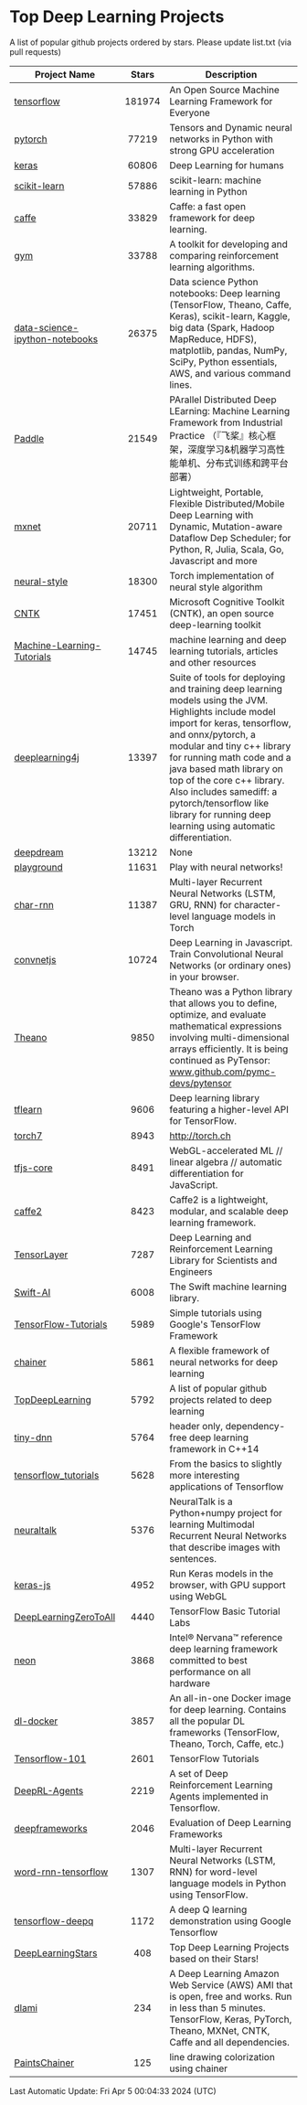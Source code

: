 # Top Deep Learning Projects
A list of popular github projects ordered by stars.
Please update list.txt (via pull requests)

|Project Name| Stars | Description |
| ---------- |:-----:| ----------- |
| [tensorflow](https://github.com/tensorflow/tensorflow) | 181974 | An Open Source Machine Learning Framework for Everyone |
| [pytorch](https://github.com/pytorch/pytorch) | 77219 | Tensors and Dynamic neural networks in Python with strong GPU acceleration |
| [keras](https://github.com/keras-team/keras) | 60806 | Deep Learning for humans |
| [scikit-learn](https://github.com/scikit-learn/scikit-learn) | 57886 | scikit-learn: machine learning in Python |
| [caffe](https://github.com/BVLC/caffe) | 33829 | Caffe: a fast open framework for deep learning. |
| [gym](https://github.com/openai/gym) | 33788 | A toolkit for developing and comparing reinforcement learning algorithms. |
| [data-science-ipython-notebooks](https://github.com/donnemartin/data-science-ipython-notebooks) | 26375 | Data science Python notebooks: Deep learning (TensorFlow, Theano, Caffe, Keras), scikit-learn, Kaggle, big data (Spark, Hadoop MapReduce, HDFS), matplotlib, pandas, NumPy, SciPy, Python essentials, AWS, and various command lines. |
| [Paddle](https://github.com/PaddlePaddle/Paddle) | 21549 | PArallel Distributed Deep LEarning: Machine Learning Framework from Industrial Practice （『飞桨』核心框架，深度学习&机器学习高性能单机、分布式训练和跨平台部署） |
| [mxnet](https://github.com/apache/mxnet) | 20711 | Lightweight, Portable, Flexible Distributed/Mobile Deep Learning with Dynamic, Mutation-aware Dataflow Dep Scheduler; for Python, R, Julia, Scala, Go, Javascript and more |
| [neural-style](https://github.com/jcjohnson/neural-style) | 18300 | Torch implementation of neural style algorithm |
| [CNTK](https://github.com/microsoft/CNTK) | 17451 | Microsoft Cognitive Toolkit (CNTK), an open source deep-learning toolkit |
| [Machine-Learning-Tutorials](https://github.com/ujjwalkarn/Machine-Learning-Tutorials) | 14745 | machine learning and deep learning tutorials, articles and other resources  |
| [deeplearning4j](https://github.com/deeplearning4j/deeplearning4j) | 13397 | Suite of tools for deploying and training deep learning models using the JVM. Highlights include model import for keras, tensorflow, and onnx/pytorch, a modular and tiny c++ library for running math code and a java based math library on top of the core c++ library. Also includes samediff: a pytorch/tensorflow like library for running deep learning using automatic differentiation. |
| [deepdream](https://github.com/google/deepdream) | 13212 | None |
| [playground](https://github.com/tensorflow/playground) | 11631 | Play with neural networks! |
| [char-rnn](https://github.com/karpathy/char-rnn) | 11387 | Multi-layer Recurrent Neural Networks (LSTM, GRU, RNN) for character-level language models in Torch |
| [convnetjs](https://github.com/karpathy/convnetjs) | 10724 | Deep Learning in Javascript. Train Convolutional Neural Networks (or ordinary ones) in your browser. |
| [Theano](https://github.com/Theano/Theano) | 9850 | Theano was a Python library that allows you to define, optimize, and evaluate mathematical expressions involving multi-dimensional arrays efficiently. It is being continued as PyTensor: www.github.com/pymc-devs/pytensor |
| [tflearn](https://github.com/tflearn/tflearn) | 9606 | Deep learning library featuring a higher-level API for TensorFlow. |
| [torch7](https://github.com/torch/torch7) | 8943 | http://torch.ch |
| [tfjs-core](https://github.com/tensorflow/tfjs-core) | 8491 | WebGL-accelerated ML // linear algebra // automatic differentiation for JavaScript. |
| [caffe2](https://github.com/facebookarchive/caffe2) | 8423 | Caffe2 is a lightweight, modular, and scalable deep learning framework. |
| [TensorLayer](https://github.com/tensorlayer/TensorLayer) | 7287 | Deep Learning and Reinforcement Learning Library for Scientists and Engineers  |
| [Swift-AI](https://github.com/Swift-AI/Swift-AI) | 6008 | The Swift machine learning library. |
| [TensorFlow-Tutorials](https://github.com/nlintz/TensorFlow-Tutorials) | 5989 | Simple tutorials using Google's TensorFlow Framework |
| [chainer](https://github.com/chainer/chainer) | 5861 | A flexible framework of neural networks for deep learning |
| [TopDeepLearning](https://github.com/aymericdamien/TopDeepLearning) | 5792 | A list of popular github projects related to deep learning |
| [tiny-dnn](https://github.com/tiny-dnn/tiny-dnn) | 5764 | header only, dependency-free deep learning framework in C++14 |
| [tensorflow_tutorials](https://github.com/pkmital/tensorflow_tutorials) | 5628 | From the basics to slightly more interesting applications of Tensorflow |
| [neuraltalk](https://github.com/karpathy/neuraltalk) | 5376 | NeuralTalk is a Python+numpy project for learning Multimodal Recurrent Neural Networks that describe images with sentences. |
| [keras-js](https://github.com/transcranial/keras-js) | 4952 | Run Keras models in the browser, with GPU support using WebGL |
| [DeepLearningZeroToAll](https://github.com/hunkim/DeepLearningZeroToAll) | 4440 | TensorFlow Basic Tutorial Labs |
| [neon](https://github.com/NervanaSystems/neon) | 3868 | Intel® Nervana™ reference deep learning framework committed to best performance on all hardware |
| [dl-docker](https://github.com/floydhub/dl-docker) | 3857 | An all-in-one Docker image for deep learning. Contains all the popular DL frameworks (TensorFlow, Theano, Torch, Caffe, etc.) |
| [Tensorflow-101](https://github.com/sjchoi86/Tensorflow-101) | 2601 | TensorFlow Tutorials |
| [DeepRL-Agents](https://github.com/awjuliani/DeepRL-Agents) | 2219 | A set of Deep Reinforcement Learning Agents implemented in Tensorflow. |
| [deepframeworks](https://github.com/zer0n/deepframeworks) | 2046 | Evaluation of Deep Learning Frameworks |
| [word-rnn-tensorflow](https://github.com/hunkim/word-rnn-tensorflow) | 1307 | Multi-layer Recurrent Neural Networks (LSTM, RNN) for word-level language models in Python using TensorFlow. |
| [tensorflow-deepq](https://github.com/siemanko/tensorflow-deepq) | 1172 | A deep Q learning demonstration using Google Tensorflow |
| [DeepLearningStars](https://github.com/hunkim/DeepLearningStars) | 408 | Top Deep Learning Projects based on their Stars! |
| [dlami](https://github.com/ritchieng/dlami) | 234 | A Deep Learning Amazon Web Service (AWS) AMI that is open, free and works. Run in less than 5 minutes. TensorFlow, Keras, PyTorch, Theano, MXNet, CNTK, Caffe and all dependencies. |
| [PaintsChainer](https://github.com/taizan/PaintsChainer) | 125 | line drawing colorization using chainer |

Last Automatic Update: Fri Apr  5 00:04:33 2024 (UTC)
